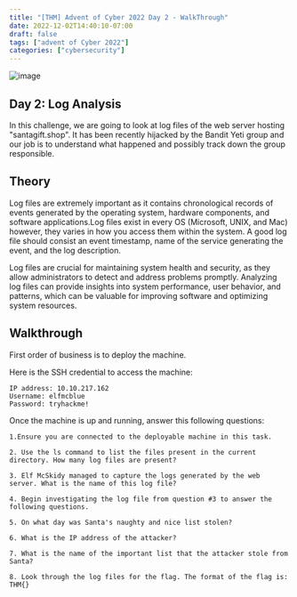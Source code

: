 ```yaml
---
title: "[THM] Advent of Cyber 2022 Day 2 - WalkThrough"
date: 2022-12-02T14:40:10-07:00
draft: false
tags: ["advent of Cyber 2022"]
categories: ["cybersecurity"]
---
```

![image](/aoc_day2.png)

## Day 2: Log Analysis
In this challenge, we are going to look at log files of the web server hosting "santagift.shop". It has been recently hijacked by the Bandit Yeti group and our
job is to understand what happened and possibly track down the group responsible.

## Theory
Log files are extremely important as it contains chronological records of events generated by the operating system, hardware components, and software applications.Log files exist in every OS (Microsoft, UNIX, and Mac) however, they varies in how you access them within the system. A good log file should consist an event timestamp, name of the service generating the event, and the log description.

Log files are crucial for maintaining system health and security, as they allow administrators to detect and address problems promptly. Analyzing log files can provide insights into system performance, user behavior, and patterns, which can be valuable for improving software and optimizing system resources.

## Walkthrough
First order of business is to deploy the machine. 

Here is the SSH credential to access the machine:
``` 
IP address: 10.10.217.162
Username: elfmcblue
Password: tryhackme!
```

Once the machine is up and running, answer this following questions:

```
1.Ensure you are connected to the deployable machine in this task.

2. Use the ls command to list the files present in the current directory. How many log files are present?

3. Elf McSkidy managed to capture the logs generated by the web server. What is the name of this log file?

4. Begin investigating the log file from question #3 to answer the following questions.

5. On what day was Santa's naughty and nice list stolen?

6. What is the IP address of the attacker?

7. What is the name of the important list that the attacker stole from Santa?
    
8. Look through the log files for the flag. The format of the flag is: THM{}

```


